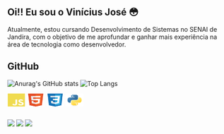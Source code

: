 ## Oi!! Eu sou o Vinícius José 😳
Atualmente, estou cursando Desenvolvimento de Sistemas no SENAI de Jandira, com o objetivo de me aprofundar e ganhar mais experiência na área de tecnologia como desenvolvedor.



## GitHub
![Anurag's GitHub stats](https://github-readme-stats.vercel.app/api?username=vyneelric&show_icons=true&theme=merko&locale=pt-br)
![Top Langs](https://github-readme-stats.vercel.app/api/top-langs/?username=vyneelric&hide_progress=true&theme=merko&locale=pt-br)
<div style="display: inline_block">
  <img align="center" alt="Vini-Js" height="30" width="40" src="https://raw.githubusercontent.com/devicons/devicon/master/icons/javascript/javascript-plain.svg">
  <img align="center" alt="Vini-HTML" height="30" width="40" src="https://raw.githubusercontent.com/devicons/devicon/master/icons/html5/html5-original.svg">
  <img align="center" alt="Vini-CSS" height="30" width="40" src="https://raw.githubusercontent.com/devicons/devicon/master/icons/css3/css3-original.svg">
  <img align="center" alt="Vini-Python" height="30" width="40" src="https://raw.githubusercontent.com/devicons/devicon/master/icons/python/python-original.svg">
</div>

##
<div>
    <a href="https://www.instagram.com/vineeelric/" target="_blank"><img src="https://img.shields.io/badge/-Instagram-%23E4405F?style=for-the-badge&logo=instagram&logoColor=white" target="_blank"></a>
  <a href="https://www.linkedin.com/in/vin%C3%ADcius-jos%C3%A9-lopes-cardoso-60a8702b0/" target="_blank"><img src="https://img.shields.io/badge/-LinkedIn-%230077B5?style=for-the-badge&logo=linkedin&logoColor=white" target="_blank"></a> 
  <a href = "mailto:vini.cardoso1909@gmail.com"><img src="https://img.shields.io/badge/-Gmail-%23333?style=for-the-badge&logo=gmail&logoColor=white" target="_blank"></a>
</div>
